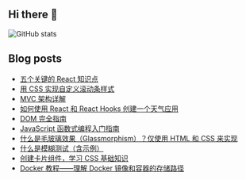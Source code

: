 ## Hi there 👋


![GitHub stats](https://github-readme-stats.vercel.app/api?username=humilitas&show_icons=true)  

## Blog posts
<!-- BLOG-POST-LIST:START -->
- [五个关键的 React 知识点](https://chinese.freecodecamp.org/news/5-react-lessons-tutorials-dont-teach/)
- [用 CSS 实现自定义滚动条样式](https://chinese.freecodecamp.org/news/css-scrollbar-tutorial/)
- [MVC 架构详解](https://chinese.freecodecamp.org/news/the-model-view-controller-pattern-mvc-architecture-and-frameworks-explained/)
- [如何使用 React 和 React Hooks 创建一个天气应用](https://chinese.freecodecamp.org/news/learn-react-by-building-a-weather-app/)
- [DOM 完全指南](https://chinese.freecodecamp.org/news/how-to-manipulate-the-dom-beginners-guide/)
- [JavaScript 函数式编程入门指南](https://chinese.freecodecamp.org/news/functional-programming-in-javascript-for-beginners/)
- [什么是毛玻璃效果（Glassmorphism）？仅使用 HTML 和 CSS 来实现](https://chinese.freecodecamp.org/news/glassmorphism-design-effect-with-html-css/)
- [什么是模糊测试（含示例）](https://chinese.freecodecamp.org/news/whats-fuzzing-fuzz-testing-explained/)
- [创建卡片组件，学习 CSS 基础知识](https://chinese.freecodecamp.org/news/learn-css-basics-by-building-a-card-component/)
- [Docker 教程——理解 Docker 镜像和容器的存储路径](https://chinese.freecodecamp.org/news/where-are-docker-images-stored-docker-container-paths-explained/)
<!-- BLOG-POST-LIST:END -->
